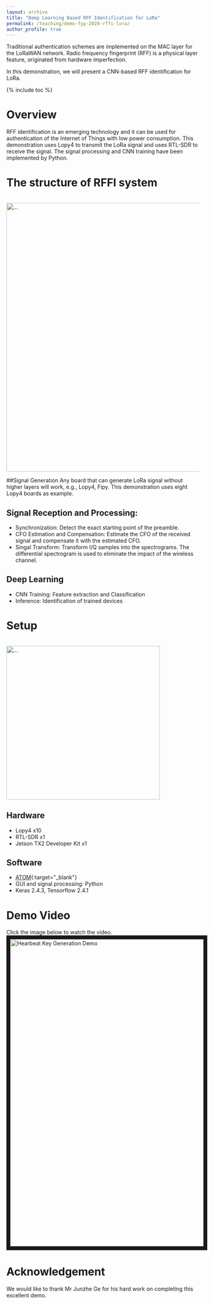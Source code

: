 ```yaml
---
layout: archive
title: "Deep Learning Based RFF Identification for LoRa"
permalink: /teaching/demo-fyp-2020-rffi-lora/
author_profile: true
---
```


Traditional authentication schemes are implemented on the MAC layer for the LoRaWAN network. Radio frequency fingerprint (RFF) is a physical layer feature, originated from hardware imperfection. 

In this demonstration, we will present a CNN-based RFF identification for LoRa. 

{% include toc %}

# Overview
RFF identification is an emerging technology and it can be used for authentication of the Internet of Things with low power consumption. This demonstration uses Lopy4 to transmit the LoRa signal and uses RTL-SDR to receive the signal. The signal processing and CNN training have been implemented by Python. 

# The structure of RFFI system
<br />
<img align="center" width="700" src="{{ site.url }}/images/teaching/demo-fyp-2020-rffi-lora-overview.png" alt="...">
<br />

##Signal Generation
Any board that can generate LoRa signal without higher layers will work, e.g., Lopy4, Fipy. This demonstration uses eight Lopy4 boards as example. 
 
## Signal Reception and Processing:
* Synchronization: Detect the exact starting point of the preamble. 
* CFO Estimation and Compensation: Estimate the CFO of the received signal and compensate it with the estimated CFO.
* Singal Transform: Transform I/Q samples into the spectrograms. The differential spectrogram is used to eliminate the impact of the wireless channel.

## Deep Learning  
*  CNN Training: Feature extraction and Classification
*  Inference: Identification of trained devices

# Setup

<br />
<img align="center" width="400" src="{{ site.url }}/images/teaching/demo-fyp-2020-rffi-lora-setup.png" alt="...">
<br />


## Hardware
* Lopy4 x10
* RTL-SDR x1
* Jetson TX2 Developer Kit x1


## Software
* [ATOM](https://atom.io/packages/pymakr){:target="_blank"}
* GUI and signal processing: Python
* Keras 2.4.3, Tensorflow 2.4.1

# Demo Video
Click the image below to watch the video.
<a href="https://youtu.be/ENHphVejPpA" target="_blank"><img src="{{ site.url }}/images/keygen/heartbeat_keygen_demo_frontpage.png" alt="Hearbeat Key Generation Demo" width="800" border="10" /></a>

# Acknowledgement
We would like to thank Mr Junzhe Ge for his hard work on completing this excellent demo. 